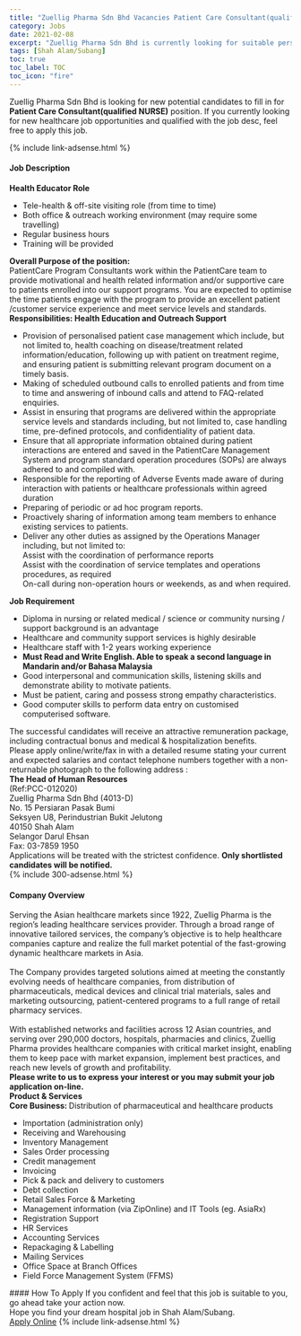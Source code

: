 ```yaml
---
title: "Zuellig Pharma Sdn Bhd Vacancies Patient Care Consultant(qualified NURSE)" 
category: Jobs 
date: 2021-02-08 
excerpt: "Zuellig Pharma Sdn Bhd is currently looking for suitable person to fill in the Patient Care Consultant(qualified NURSE) which positioned at Shah Alam/Subang" 
tags: [Shah Alam/Subang] 
toc: true 
toc_label: TOC 
toc_icon: "fire" 
--- 
```


<p>Zuellig Pharma Sdn Bhd is looking for new potential candidates to fill in for <b>Patient Care Consultant(qualified NURSE)</b> position. If you currently looking for new healthcare job opportunities and qualified with the job desc, feel free to apply this job.
</p>{% include link-adsense.html %} 
<div><div><h4>Job Description</h4></div><div><div><span><div><div><strong>Health Educator Role</strong></div><ul><li>Tele-health &amp; off-site visiting role (from time to time)</li><li>Both office &amp; outreach working environment (may require some travelling)</li><li>Regular business hours</li><li>Training will be provided&#160;</li></ul><div><strong>Overall Purpose of the position:</strong></div><div>PatientCare Program Consultants work within the PatientCare team to provide motivational and health related information and/or supportive care to patients enrolled into our support programs. You are expected to optimise the time patients engage with the program to provide an excellent patient /customer service experience and meet service levels and standards.</div><div><strong>Responsibilities: Health Education and Outreach Support</strong></div><ul><li>Provision of personalised patient case management which include, but not limited to, health coaching on disease/treatment related information/education, following up with patient on treatment regime, and ensuring patient is submitting relevant program document on a timely basis.</li><li>Making of scheduled outbound calls to enrolled patients and from time to time and answering of inbound calls and attend to FAQ-related enquiries.</li><li>Assist in ensuring that programs are delivered within the appropriate service levels and standards including, but not limited to, case handling time, pre-defined protocols, and confidentiality of patient data.</li><li>Ensure that all appropriate information obtained during patient interactions are entered and saved in the PatientCare Management System and program standard operation procedures (SOPs) are always adhered to and compiled with.</li><li>Responsible for the reporting of Adverse Events made aware of during interaction with patients or healthcare professionals within agreed duration</li><li>Preparing of periodic or ad hoc program reports.</li><li>Proactively sharing of information among team members to enhance existing services to patients.</li><li>Deliver any other duties as assigned by the Operations Manager including, but not limited to:<br>Assist with the coordination of performance reports<br>Assist with the coordination of service templates and operations procedures, as required<br>On-call during non-operation hours or weekends, as and when required.</li></ul><div><strong>Job Requirement</strong></div><ul><li>Diploma in nursing or related medical / science or community nursing / support background is an advantage</li><li>Healthcare and community support services is highly desirable</li><li>Healthcare staff with 1-2 years working experience</li><li><strong>Must Read and Write English. Able to speak a second language in Mandarin and/or Bahasa Malaysia</strong></li><li>Good interpersonal and communication skills, listening skills and demonstrate ability to motivate patients.</li><li>Must be patient, caring and possess strong empathy characteristics.</li><li>Good computer skills to perform data entry on customised computerised software.</li></ul><div><div>The successful candidates will receive an attractive remuneration package, including contractual bonus and medical &amp; hospitalization benefits.</div><div>Please apply online/write/fax in with a detailed resume stating your current and expected salaries and contact telephone numbers together with a non-returnable photograph to the following address :</div><div><strong>The Head of Human Resources</strong></div><div>(Ref:PCC-012020)</div><div>Zuellig Pharma Sdn Bhd (4013-D)</div><div>No. 15 Persiaran Pasak Bumi</div><div>Seksyen U8, Perindustrian Bukit Jelutong</div><div>40150 Shah Alam</div><div>Selangor Darul Ehsan</div><div>Fax: 03-7859 1950</div>Applications will be treated with the strictest confidence. <strong>Only shortlisted candidates will be notified.</strong></div></div></span></div></div></div> 
{% include 300-adsense.html %} 
<div><div><h4>Company Overview</h4></div><div><div><span><div><div>
<div>
		Serving the Asian healthcare markets since 1922, Zuellig Pharma is the region&#8217;s leading healthcare services provider. Through a broad range of innovative tailored services, the company&#8217;s objective is to help healthcare companies capture and realize the full market potential of the fast-growing dynamic healthcare markets in Asia.&#160;</div>
<div>
<br>
		The Company provides targeted solutions aimed at meeting the constantly evolving needs of healthcare companies, from distribution of pharmaceuticals, medical devices and clinical trial materials, sales and marketing outsourcing, patient-centered programs to a full range of retail pharmacy services.</div>
<div>
		&#160;<br>
		With established networks and facilities across 12 Asian countries, and serving over 290,000 doctors, hospitals, pharmacies and clinics, Zuellig Pharma provides healthcare companies with critical market insight, enabling them to keep pace with market expansion, implement best practices, and reach new levels of growth and profitability.&#160;</div>
<div>
<strong>Please write to us to express your interest or you may submit your job application on-line.</strong></div>
</div>
<div>
<strong>Product &amp; Services</strong></div>
<div>
<div>
<div>
<strong>Core Business:&#160;</strong>Distribution of pharmaceutical and healthcare products</div>
<ul>
<li>
				Importation (administration only)</li>
<li>
				Receiving and Warehousing</li>
<li>
				Inventory Management</li>
<li>
				Sales Order processing</li>
<li>
				Credit management</li>
<li>
				Invoicing</li>
<li>
				Pick &amp; pack and delivery to customers</li>
<li>
				Debt collection</li>
<li>
				Retail Sales Force &amp; Marketing</li>
<li>
				Management information (via ZipOnline) and IT Tools (eg. AsiaRx)</li>
<li>
				Registration Support</li>
<li>
				HR Services</li>
<li>
				Accounting Services</li>
<li>
				Repackaging &amp; Labelling</li>
<li>
				Mailing Services</li>
<li>
				Office Space at Branch Offices</li>
<li>
				Field Force Management System (FFMS)</li>
</ul>
</div>
</div></div></span></div></div></div> 
#### How To Apply 
If you confident and feel that this job is suitable to you, go ahead take your action now. <br/> 
Hope you find your dream hospital job in Shah Alam/Subang. <br/> 
<a href="https://www.jobstreet.com.my/en/job/patient-care-consultant-qualified-nurse-4477124?jobId=jobstreet-my-job-4477124" class="btn btn--warning" target="_blank" rel="nofollow noopenner">Apply Online</a> 
{% include link-adsense.html %} 